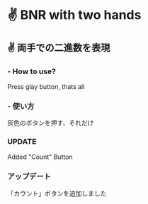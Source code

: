 # ✌️ BNR with two hands
## ✌️ 両手での二進数を表現

### - How to use?
Press glay button, thats all

### - 使い方
灰色のボタンを押す、それだけ

### UPDATE
Added "Count" Button

### アップデート
「カウント」ボタンを追加しました
